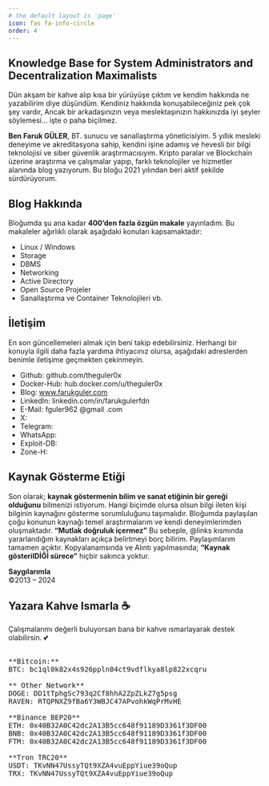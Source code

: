 ```yaml
---
# the default layout is 'page'
icon: fas fa-info-circle
order: 4
---
```


## Knowledge Base for System Administrators and Decentralization Maximalists
Dün akşam bir kahve alıp kısa bir yürüyüşe çıktım ve kendim hakkında ne yazabilirim diye düşündüm. Kendiniz hakkında konuşabileceğiniz pek çok şey vardır, Ancak bir arkadaşınızın veya meslektaşınızın hakkınızda iyi şeyler söylemesi...
işte o paha biçilmez.

**Ben Faruk GÜLER**, BT. sunucu ve sanallaştırma yöneticisiyim. 5 yıllık mesleki deneyime ve akreditasyona sahip, kendini işine adamış ve hevesli bir bilgi teknolojisi ve siber güvenlik araştırmacısıyım. Kripto paralar ve Blockchain üzerine araştırma ve çalışmalar yapıp, farklı teknolojiler ve hizmetler alanında blog yazıyorum. Bu bloğu 2021 yılından beri aktif şekilde sürdürüyorum.

## Blog Hakkında

Bloğumda şu ana kadar **400’den fazla özgün makale** yayınladım. Bu makaleler ağırlıklı olarak aşağıdaki konuları kapsamaktadır:
- Linux / Windows
- Storage
- DBMS
- Networking
- Active Directory
- Open Source Projeler
- Sanallaştırma ve Container Teknolojileri vb.


## İletişim

En son güncellemeleri almak için beni takip edebilirsiniz. Herhangi bir konuyla ilgili daha fazla yardıma ihtiyacınız olursa, aşağıdaki adreslerden benimle iletişime geçmekten çekinmeyin.

- Github: github.com/theguler0x
- Docker-Hub: hub.docker.com/u/theguler0x
- Blog: www.farukguler.com
- LinkedIn: linkedin.com/in/farukgulerfdn
- E-Mail: fguler962 @gmail .com
- X:
- Telegram:
- WhatsApp:
- Exploit-DB:
- Zone-H:

## Kaynak Gösterme Etiği

Son olarak; **kaynak göstermenin bilim ve sanat etiğinin bir gereği olduğunu** bilmenizi istiyorum. Hangi biçimde olursa olsun bilgi ileten kişi bilginin kaynağını gösterme sorumluluğunu taşımalıdır. Bloğumda paylaşılan çoğu konunun kaynağı temel araştırmalarım ve kendi deneyimlerimden oluşmaktadır. **“Mutlak doğruluk içermez”** Bu sebeple, @links kısmında yararlandığım kaynakları açıkça belirtmeyi borç bilirim.
Paylaşımlarım tamamen açıktır. Kopyalanamsında ve Alıntı yapılmasında; **“Kaynak gösterilDİĞİ sürece”** hiçbir sakınca yoktur.


**Saygılarımla**  
©2013 – 2024

## Yazara Kahve Ismarla ☕
Çalışmalarımı değerli buluyorsan bana bir kahve ısmarlayarak destek olabilirsin. 💕

<!-- wp:preformatted -->

<pre class="wp-block-preformatted">

**Bitcoin:** 
BTC: bc1ql0k82x4s926ppln04ct9vdflkya8lp822xcqru

** Other Network**  
DOGE: DD1tTphgSc793q2Cf8hhA2ZpZLkZ7g5psg
RAVEN: RTQPNXZ9fBa6Y3WBJC47APvohkWqPrMvHE

**Binance BEP20**
ETH: 0x40B32A0C42dc2A13B5cc648f91189D3361f3DF00
BNB: 0x40B32A0C42dc2A13B5cc648f91189D3361f3DF00
FTM: 0x40B32A0C42dc2A13B5cc648f91189D3361f3DF00

**Tron TRC20**
USDT: TKvNN47UssyTQt9XZA4vuEppYiue39oQup
TRX: TKvNN47UssyTQt9XZA4vuEppYiue39oQup

</pre>
<!-- /wp:preformatted -->
